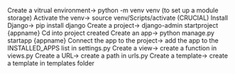 Create a vitrual environment-> python -m venv venv (to set up a module storage)
Activate the venv-> source venv/Scripts/activate (CRUCIAL)
Install Django-> pip install django
Create a project-> django-admin startproject {appname}
Cd into project created
Create an app-> python manage.py startapp {appname}
Connect the app to the project-> add the app to the INSTALLED_APPS list in settings.py
Create a view-> create a function in views.py
Create a URL-> create a path in urls.py
Create a template-> create a template in templates folder